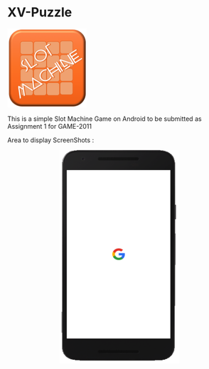 # XV-Puzzle

<img width="178" height="178"
     title="Size Limit logo" src="./ASSETS_FILES/AppIcon.png">

This is a simple Slot Machine Game on Android to be submitted as Assignment 1 for GAME-2011


Area to display ScreenShots :
<p align="center">
  <img src="./screenshots/Dummy.png" width="270" height="480">
</p>

